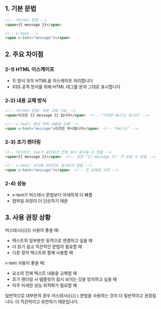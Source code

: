 ## 1. 기본 문법
```html
<!-- 머스태시 문법 -->
<span>{{ message }}</span>

<!-- v-text -->
<span v-text="message"></span>
```

## 2. 주요 차이점

### 2-1) HTML 이스케이프
- 두 방식 모두 HTML을 이스케이프 처리합니다
- XSS 공격 방지를 위해 HTML 태그를 문자 그대로 표시합니다

### 2-2) 내용 교체 방식
```html
<!-- 머스태시 문법: 부분 교체 가능 -->
<span>이것은 {{ message }} 입니다</span>  <!-- "이것은 Hello 입니다" -->

<!-- v-text: 항상 전체 내용을 교체 -->
<span v-text="message">이것은 무시됩니다</span>  <!-- "Hello" -->
```

### 2-3) 초기 렌더링
```html
<!-- 머스태시: Vue가 로드되기 전에 잠시 표시될 수 있음 -->
<span>{{ message }}</span>  <!-- 잠깐 "{{ message }}" 가 보일 수 있음 -->

<!-- v-text: 초기에 아무것도 표시되지 않음 -->
<span v-text="message"></span>  <!-- 빈 상태로 시작 -->
```

### 2-4) 성능
- v-text가 머스태시 문법보다 미세하게 더 빠름
- 컴파일 과정이 더 단순하기 때문

## 3. 사용 권장 상황

머스태시({{}}) 사용이 좋을 때:
- 텍스트의 일부분만 동적으로 변경하고 싶을 때
- 더 읽기 쉽고 직관적인 문법이 필요할 때
- 다른 정적 텍스트와 함께 사용할 때

v-text 사용이 좋을 때:
- 요소의 전체 텍스트 내용을 교체할 때
- 초기 렌더링 시 템플릿이 잠시 보이는 것을 방지하고 싶을 때
- 아주 미세한 성능 최적화가 필요할 때

일반적으로 대부분의 경우 머스태시({{}} ) 문법을 사용하는 것이 더 일반적이고 권장됩니다. 더 직관적이고 유연하기 때문입니다.